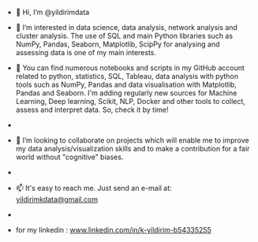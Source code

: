 - 👋 Hi, I’m @yildirimdata
- 👀 I’m interested in  data science, data analysis, network analysis and cluster analysis. The use of SQL and main Python libraries such as NumPy, Pandas, Seaborn, Matplotlib, ScipPy for analysing and assessing data is one of my main interests. 

- 🌱 You can find numerous notebooks and scripts in my GitHub account related to python, statistics, SQL, Tableau, data analysis with python tools such as NumPy, Pandas and data visualisation with Matplotlib, Pandas and Seaborn. I'm adding regularly new sources for Machine Learning, Deep learning, Scikit, NLP, Docker and other tools to collect, assess and interpret data. So, check it by time!
- 
- 💞️ I’m looking to collaborate on projects which will enable me to improve my data analysis/visualization skills and to make a contribution for a fair world without "cognitive" biases.
- 
- 📫 It's easy to reach me. Just send an e-mail at: yildirimkdata@gmail.com
- 
- for my linkedin : www.linkedin.com/in/k-yildirim-b54335255 

<!---
yildirimdata/yildirimdata is a ✨ special ✨ repository because its `README.md` (this file) appears on your GitHub profile.
You can click the Preview link to take a look at your changes.
--->

